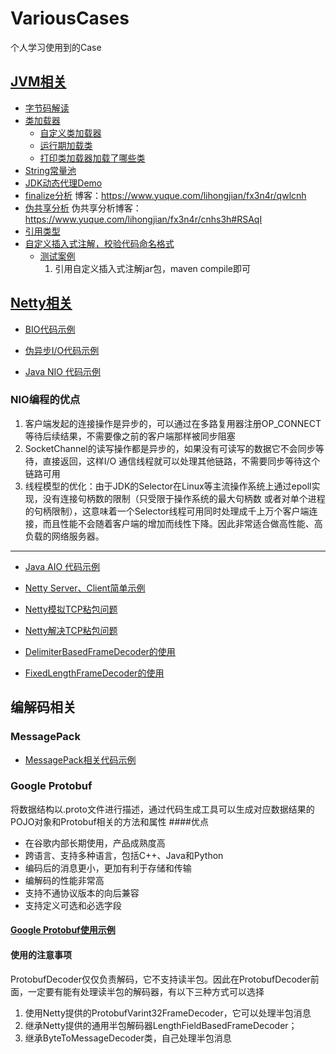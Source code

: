 # VariousCases
个人学习使用到的Case
## [JVM相关](https://github.com/lhj502819/VariousCases/blob/main/CasesForJVM)
* [字节码解读](https://github.com/lhj502819/VariousCases/blob/main/CasesForJVM/src/main/java/cn/onenine/jvm/bytecode/Hello.java)
* [类加载器](https://github.com/lhj502819/VariousCases/blob/main/CasesForJVM/src/main/java/cn/onenine/jvm/classloader)
    - [自定义类加载器](https://github.com/lhj502819/VariousCases/blob/main/CasesForJVM/src/main/java/cn/onenine/jvm/classloader/customclassloader)
    - [运行期加载类](https://github.com/lhj502819/VariousCases/blob/main/src/main/java/cn/onenine/jvm/classloader/JVMAppClassLoaderAddURL.java)
    - [打印类加载器加载了哪些类](https://github.com/lhj502819/VariousCases/blob/main/src/main/java/cn/onenine/jvm/classloader/JVMClassLoaderPrintPath.java)
* [String常量池](https://www.yuque.com/lihongjian/fx3n4r/yuqzoi)
* [JDK动态代理Demo](https://github.com/lhj502819/VariousCases/blob/main/CasesForJVM/src/main/java/cn/onenine/jvm/dynamicproxy)
* [finalize分析](https://github.com/lhj502819/VariousCases/blob/main/src/main/java/cn/onenine/jvm/gc/FinalizeEscapeGC.java)
       博客：https://www.yuque.com/lihongjian/fx3n4r/qwlcnh
* [伪共享分析](https://github.com/lhj502819/VariousCases/blob/main/src/main/java/cn/onenine/jvm/gc/FalseSharingDemo.java)
      伪共享分析博客：https://www.yuque.com/lihongjian/fx3n4r/cnhs3h#RSAqI
* [引用类型](https://github.com/lhj502819/VariousCases/blob/main/CasesForJVM/src/main/java/cn/onenine/jvm/reference)
* [自定义插入式注解，校验代码命名格式](https://github.com/lhj502819/VariousCases/blob/main/CasesForJVM/src/main/java/cn/onenine/jvm/annotatiomprocesser)
    * [测试案例](https://github.com/lhj502819/VariousCases/blob/main/CasesForJVM/CodeNameCheckTest)
      1. 引用自定义插入式注解jar包，maven compile即可
## [Netty相关](https://github.com/lhj502819/VariousCases/tree/main/CaseForNetty)

* [BIO代码示例](https://github.com/lhj502819/VariousCases/tree/main/CaseForNetty/src/main/java/cn/znnine/netty/bio/v1)

* [伪异步I/O代码示例](https://github.com/lhj502819/VariousCases/tree/main/CaseForNetty/src/main/java/cn/znnine/netty/bio/v1)

* [Java NIO 代码示例](https://github.com/lhj502819/VariousCases/tree/main/CaseForNetty/src/main/java/cn/znnine/netty/nio)

### NIO编程的优点
1. 客户端发起的连接操作是异步的，可以通过在多路复用器注册OP_CONNECT等待后续结果，不需要像之前的客户端那样被同步阻塞
2. SocketChannel的读写操作都是异步的，如果没有可读写的数据它不会同步等待，直接返回，这样I/O
通信线程就可以处理其他链路，不需要同步等待这个链路可用
3. 线程模型的优化：由于JDK的Selector在Linux等主流操作系统上通过epoll实现，没有连接句柄数的限制（只受限于操作系统的最大句柄数
   或者对单个进程的句柄限制），这意味着一个Selector线程可用同时处理成千上万个客户端连接，而且性能不会随着客户端的增加而线性下降。因此非常适合做高性能、高负载的网络服务器。
-----------------------------------------------------------------------
* [Java AIO 代码示例](https://github.com/lhj502819/VariousCases/tree/main/CaseForNetty/src/main/java/cn/znnine/netty/aio)

* [Netty Server、Client简单示例](https://github.com/lhj502819/VariousCases/tree/main/CaseForNetty/src/main/java/cn/znnine/netty/nio/netty/v1)

* [Netty模拟TCP粘包问题](https://github.com/lhj502819/VariousCases/tree/main/CaseForNetty/src/main/java/cn/znnine/netty/nio/netty/v2)

* [Netty解决TCP粘包问题](https://github.com/lhj502819/VariousCases/tree/main/CaseForNetty/src/main/java/cn/znnine/netty/nio/netty/v3)

* [DelimiterBasedFrameDecoder的使用](https://github.com/lhj502819/VariousCases/tree/main/CaseForNetty/src/main/java/cn/znnine/netty/nio/netty/delimiter)
* [FixedLengthFrameDecoder的使用](https://github.com/lhj502819/VariousCases/tree/main/CaseForNetty/src/main/java/cn/znnine/netty/nio/netty/fixedlength)

## 编解码相关
### MessagePack
* [MessagePack相关代码示例](https://github.com/lhj502819/VariousCases/tree/main/CaseForNetty/src/main/java/cn/znnine/netty/msgpack)
### Google Protobuf
将数据结构以.proto文件进行描述，通过代码生成工具可以生成对应数据结果的POJO对象和Protobuf相关的方法和属性
####优点
* 在谷歌内部长期使用，产品成熟度高
* 跨语言、支持多种语言，包括C++、Java和Python
* 编码后的消息更小，更加有利于存储和传输
* 编解码的性能非常高
* 支持不通协议版本的向后兼容
* 支持定义可选和必选字段
#### [Google Protobuf使用示例](https://github.com/lhj502819/VariousCases/tree/main/CaseForNetty/src/main/java/cn/znnine/netty/protobuf)
#### 使用的注意事项 
ProtobufDecoder仅仅负责解码，它不支持读半包。因此在ProtobufDecoder前面，一定要有能有处理读半包的解码器，有以下三种方式可以选择
  1. 使用Netty提供的ProtobufVarint32FrameDecoder，它可以处理半包消息
  2. 继承Netty提供的通用半包解码器LengthFieldBasedFrameDecoder；
  3. 继承ByteToMessageDecoder类，自己处理半包消息
    

